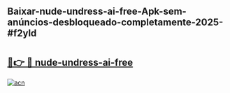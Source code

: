 ## Baixar-nude-undress-ai-free-Apk-sem-anúncios-desbloqueado-completamente-2025-#f2yld

# <h2><a href="https://ainizakaria.my?title=nude-undress-ai-free&ref=22M">🔗👉 🔴 nude-undress-ai-free</a></h2>

[![acn](https://github.com/user-attachments/assets/0f9c940e-d8b0-45ae-aac7-cd30a18b3e1c)](https://ainizakaria.my?title=nude-undress-ai-free&ref=22M)

